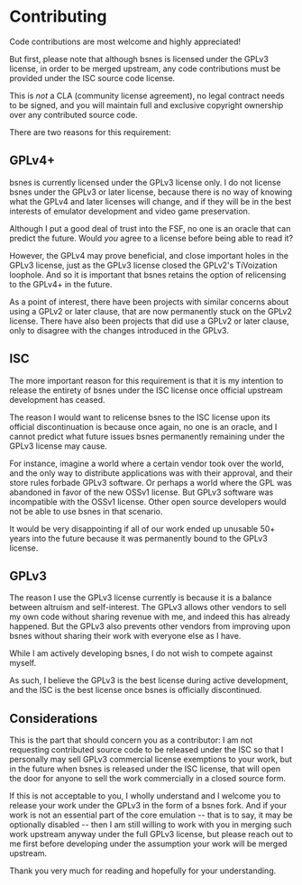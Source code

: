 Contributing
============

Code contributions are most welcome and highly appreciated!

But first, please note that although bsnes is licensed under the GPLv3 license,
in order to be merged upstream, any code contributions must be provided under
the ISC source code license.

This is *not* a CLA (community license agreement), no legal contract needs to be
signed, and you will maintain full and exclusive copyright ownership over any
contributed source code.

There are two reasons for this requirement:

GPLv4+
------

bsnes is currently licensed under the GPLv3 license only. I do not license bsnes
under the GPLv3 or later license, because there is no way of knowing what the
GPLv4 and later licenses will change, and if they will be in the best interests
of emulator development and video game preservation.

Although I put a good deal of trust into the FSF, no one is an oracle that can
predict the future. Would *you* agree to a license before being able to read it?

However, the GPLv4 may prove beneficial, and close important holes in the GPLv3
license, just as the GPLv3 license closed the GPLv2's TiVoization loophole. And
so it is important that bsnes retains the option of relicensing to the GPLv4+ in
the future.

As a point of interest, there have been projects with similar concerns about
using a GPLv2 or later clause, that are now permanently stuck on the GPLv2
license. There have also been projects that did use a GPLv2 or later clause,
only to disagree with the changes introduced in the GPLv3.

ISC
---

The more important reason for this requirement is that it is my intention to
release the entirety of bsnes under the ISC license once official upstream
development has ceased.

The reason I would want to relicense bsnes to the ISC license upon its official
discontinuation is because once again, no one is an oracle, and I cannot predict
what future issues bsnes permanently remaining under the GPLv3 license may
cause.

For instance, imagine a world where a certain vendor took over the world, and
the only way to distribute applications was with their approval, and their store
rules forbade GPLv3 software. Or perhaps a world where the GPL was abandoned in
favor of the new OSSv1 license. But GPLv3 software was incompatible with the
OSSv1 license. Other open source developers would not be able to use bsnes in
that scenario.

It would be very disappointing if all of our work ended up unusable 50+ years
into the future because it was permanently bound to the GPLv3 license.

GPLv3
-----

The reason I use the GPLv3 license currently is because it is a balance between
altruism and self-interest. The GPLv3 allows other vendors to sell my own code
without sharing revenue with me, and indeed this has already happened. But the
GPLv3 also prevents other vendors from improving upon bsnes without sharing
their work with everyone else as I have.

While I am actively developing bsnes, I do not wish to compete against myself.

As such, I believe the GPLv3 is the best license during active development, and
the ISC is the best license once bsnes is officially discontinued.

Considerations
--------------

This is the part that should concern you as a contributor: I am not requesting
contributed source code to be released under the ISC so that I personally may
sell GPLv3 commercial license exemptions to your work, but in the future when
bsnes is released under the ISC license, that will open the door for anyone to
sell the work commercially in a closed source form.

If this is not acceptable to you, I wholly understand and I welcome you to
release your work under the GPLv3 in the form of a bsnes fork. And if your work
is not an essential part of the core emulation -- that is to say, it may be
optionally disabled -- then I am still willing to work with you in merging such
work upstream anyway under the full GPLv3 license, but please reach out to me
first before developing under the assumption your work will be merged upstream.

Thank you very much for reading and hopefully for your understanding.
